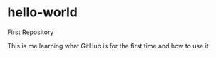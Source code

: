 # hello-world
First Repository

This is me learning what GitHub is for the first time and how to use it
